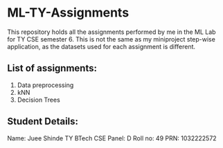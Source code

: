 # ML-TY-Assignments

This repository holds all the assignments performed by me in the ML Lab for TY CSE semester 6.
This is not the same as my miniproject step-wise application, as the datasets used for each assignment is different.

## List of assignments:
1. Data preprocessing
2. kNN
3. Decision Trees

## Student Details:
Name: Juee Shinde
TY BTech CSE
Panel: D
Roll no: 49
PRN: 1032222572
